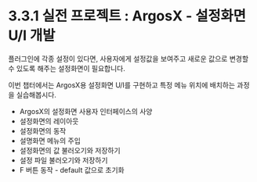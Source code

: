 # 3.3.1 실전 프로젝트 : ArgosX - 설정화면 U/I 개발

플러그인에 각종 설정이 있다면, 사용자에게 설정값을 보여주고 새로운 값으로 변경할 수 있도록 해주는 설정화면이 필요합니다.

이번 챕터에서는 ArgosX용 설정화면 U/I를 구현하고 특정 메뉴 위치에 배치하는 과정을 실습해봅시다.
</br>


* ArgosX의 설정화면 사용자 인터페이스의 사양
* 설정화면의 레이아웃
* 설정화면의 동작
* 설명화면 메뉴의 주입
* 설정화면의 값 불러오기와 저장하기
* 설정 파일 불러오기와 저장하기
* F 버튼 동작 - default 값으로 초기화
